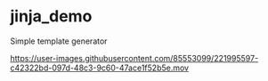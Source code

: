 # jinja_demo
Simple template generator


https://user-images.githubusercontent.com/85553099/221995597-c42322bd-097d-48c3-9c60-47ace1f52b5e.mov

